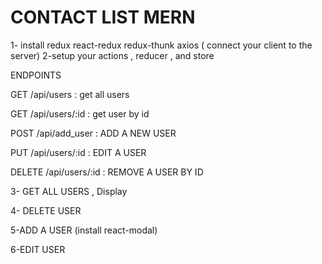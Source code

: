 # CONTACT LIST MERN 

1- install redux react-redux redux-thunk axios  ( connect your client to the server)
2-setup your actions , reducer , and store 
 
 ENDPOINTS 

 GET    /api/users : get all users

 GET    /api/users/:id : get user by id

 POST   /api/add_user : ADD A NEW USER

 PUT    /api/users/:id : EDIT A USER

 DELETE /api/users/:id : REMOVE A USER BY ID 

 3- GET ALL USERS , Display 
 
 4- DELETE USER 
 
 5-ADD A USER (install react-modal)
 
 6-EDIT USER   
 
